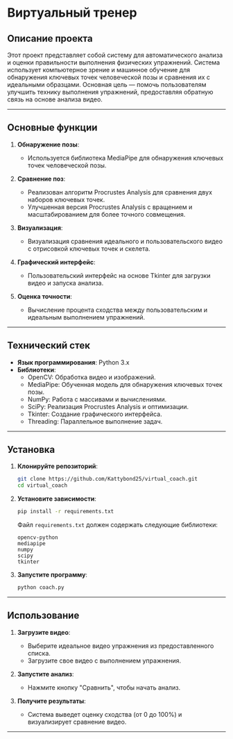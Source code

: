 # **Виртуальный тренер**

## **Описание проекта**

Этот проект представляет собой систему для автоматического анализа и оценки правильности выполнения физических упражнений. Система использует компьютерное зрение и машинное обучение для обнаружения ключевых точек человеческой позы и сравнения их с идеальными образцами. Основная цель — помочь пользователям улучшить технику выполнения упражнений, предоставляя обратную связь на основе анализа видео.

---

## **Основные функции**

1. **Обнаружение позы**:
   - Используется библиотека MediaPipe для обнаружения ключевых точек человеческой позы.

2. **Сравнение поз**:
   - Реализован алгоритм Procrustes Analysis для сравнения двух наборов ключевых точек.
   - Улучшенная версия Procrustes Analysis с вращением и масштабированием для более точного совмещения.

3. **Визуализация**:
   - Визуализация сравнения идеального и пользовательского видео с отрисовкой ключевых точек и скелета.

4. **Графический интерфейс**:
   - Пользовательский интерфейс на основе Tkinter для загрузки видео и запуска анализа.

5. **Оценка точности**:
   - Вычисление процента сходства между пользовательским и идеальным выполнением упражнений.

---

## **Технический стек**

- **Язык программирования**: Python 3.x
- **Библиотеки**:
  - OpenCV: Обработка видео и изображений.
  - MediaPipe: Обученная модель для обнаружения ключевых точек позы.
  - NumPy: Работа с массивами и вычислениями.
  - SciPy: Реализация Procrustes Analysis и оптимизации.
  - Tkinter: Создание графического интерфейса.
  - Threading: Параллельное выполнение задач.

---

## **Установка**

1. **Клонируйте репозиторий**:
   ```bash
   git clone https://github.com/Kattybond25/virtual_coach.git
   cd virtual_coach
   ```

2. **Установите зависимости**:
   ```bash
   pip install -r requirements.txt
   ```

   Файл `requirements.txt` должен содержать следующие библиотеки:
   ```
   opencv-python
   mediapipe
   numpy
   scipy
   tkinter
   ```

3. **Запустите программу**:
   ```bash
   python coach.py
   ```

---

## **Использование**

1. **Загрузите видео**:
   - Выберите идеальное видео упражнения из предоставленного списка.
   - Загрузите свое видео с выполнением упражнения.

2. **Запустите анализ**:
   - Нажмите кнопку "Сравнить", чтобы начать анализ.

3. **Получите результаты**:
   - Система выведет оценку сходства (от 0 до 100%) и визуализирует сравнение видео.

---
